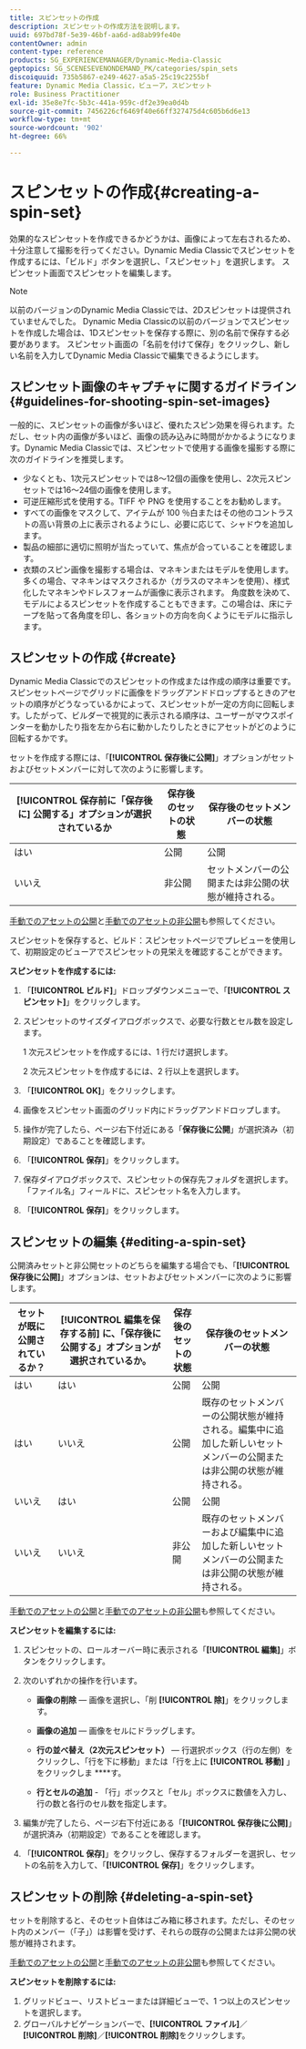 ```yaml
---
title: スピンセットの作成
description: スピンセットの作成方法を説明します。
uuid: 697bd78f-5e39-46bf-aa6d-ad8ab99fe40e
contentOwner: admin
content-type: reference
products: SG_EXPERIENCEMANAGER/Dynamic-Media-Classic
geptopics: SG_SCENESEVENONDEMAND_PK/categories/spin_sets
discoiquuid: 735b5867-e249-4627-a5a5-25c19c2255bf
feature: Dynamic Media Classic，ビューア，スピンセット
role: Business Practitioner
exl-id: 35e8e7fc-5b3c-441a-959c-df2e39ea0d4b
source-git-commit: 7456226cf6469f40e66ff327475d4c605b6d6e13
workflow-type: tm+mt
source-wordcount: '902'
ht-degree: 66%

---
```


# スピンセットの作成{#creating-a-spin-set}

効果的なスピンセットを作成できるかどうかは、画像によって左右されるため、十分注意して撮影を行ってください。Dynamic Media Classicでスピンセットを作成するには、「ビルド」ボタンを選択し、「スピンセット」を選択します。 スピンセット画面でスピンセットを編集します。

>[!NOTE]
>
>以前のバージョンのDynamic Media Classicでは、2Dスピンセットは提供されていませんでした。 Dynamic Media Classicの以前のバージョンでスピンセットを作成した場合は、1Dスピンセットを保存する際に、別の名前で保存する必要があります。 スピンセット画面の「名前を付けて保存」をクリックし、新しい名前を入力してDynamic Media Classicで編集できるようにします。

## スピンセット画像のキャプチャに関するガイドライン {#guidelines-for-shooting-spin-set-images}

一般的に、スピンセットの画像が多いほど、優れたスピン効果を得られます。ただし、セット内の画像が多いほど、画像の読み込みに時間がかかるようになります。Dynamic Media Classicでは、スピンセットで使用する画像を撮影する際に次のガイドラインを推奨します。

* 少なくとも、1次元スピンセットでは8～12個の画像を使用し、2次元スピンセットでは16～24個の画像を使用します。
* 可逆圧縮形式を使用する。TIFF や PNG を使用することをお勧めします。
* すべての画像をマスクして、アイテムが 100 ％白またはその他のコントラストの高い背景の上に表示されるようにし、必要に応じて、シャドウを追加します。
* 製品の細部に適切に照明が当たっていて、焦点が合っていることを確認します。
* 衣類のスピン画像を撮影する場合は、マネキンまたはモデルを使用します。多くの場合、マネキンはマスクされるか（ガラスのマネキンを使用）、様式化したマネキンやドレスフォームが画像に表示されます。 角度数を決めて、モデルによるスピンセットを作成することもできます。この場合は、床にテープを貼って各角度を印し、各ショットの方向を向くようにモデルに指示します。

## スピンセットの作成 {#create}

Dynamic Media Classicでのスピンセットの作成または作成の順序は重要です。 スピンセットページでグリッドに画像をドラッグアンドドロップするときのアセットの順序がどうなっているかによって、スピンセットが一定の方向に回転します。したがって、ビルダーで視覚的に表示される順序は、ユーザーがマウスポインターを動かしたり指を左から右に動かしたりしたときにアセットがどのように回転するかです。

セットを作成する際には、「**[!UICONTROL 保存後に公開]**」オプションがセットおよびセットメンバーに対して次のように影響します。

| **[!UICONTROL 保存前に「保存後に]** 公開する」オプションが選択されているか | 保存後のセットの状態 | 保存後のセットメンバーの状態 |
|--- |--- |--- |
| はい | 公開 | 公開 |
| いいえ | 非公開 | セットメンバーの公開または非公開の状態が維持される。 |

[手動でのアセットの公開](publishing-files.md#manually-publishing-assets)と[手動でのアセットの非公開](publishing-files.md#manually-unpublishing-assets)も参照してください。

スピンセットを保存すると、ビルド：スピンセットページでプレビューを使用して、初期設定のビューアでスピンセットの見栄えを確認することができます。

**スピンセットを作成するには:**

1. 「**[!UICONTROL ビルド]**」ドロップダウンメニューで、「**[!UICONTROL スピンセット]**」をクリックします。
1. スピンセットのサイズダイアログボックスで、必要な行数とセル数を設定します。

   1 次元スピンセットを作成するには、1 行だけ選択します。

   2 次元スピンセットを作成するには、2 行以上を選択します。

1. 「**[!UICONTROL OK]**」をクリックします。
1. 画像をスピンセット画面のグリッド内にドラッグアンドドロップします。
1. 操作が完了したら、ページ右下付近にある「**保存後に公開**」が選択済み（初期設定）であることを確認します。
1. 「**[!UICONTROL 保存]**」をクリックします。
1. 保存ダイアログボックスで、スピンセットの保存先フォルダを選択します。「ファイル名」フィールドに、スピンセット名を入力します。
1. 「**[!UICONTROL 保存]**」をクリックします。

## スピンセットの編集 {#editing-a-spin-set}

公開済みセットと非公開セットのどちらを編集する場合でも、「**[!UICONTROL 保存後に公開]**」オプションは、セットおよびセットメンバーに次のように影響します。

| セットが既に公開されているか？ | **[!UICONTROL 編集を保存する前]** に、「保存後に公開する」オプションが選択されているか。 | 保存後のセットの状態 | 保存後のセットメンバーの状態 |
|--- |--- |--- |--- |
| はい | はい | 公開 | 公開 |
| はい | いいえ | 公開 | 既存のセットメンバーの公開状態が維持される。編集中に追加した新しいセットメンバーの公開または非公開の状態が維持される。 |
| いいえ | はい | 公開 | 公開 |
| いいえ | いいえ | 非公開 | 既存のセットメンバーおよび編集中に追加した新しいセットメンバーの公開または非公開の状態が維持される。 |

[手動でのアセットの公開](publishing-files.md#manually-publishing-assets)と[手動でのアセットの非公開](publishing-files.md#manually-unpublishing-assets)も参照してください。

**スピンセットを編集するには:**

1. スピンセットの、ロールオーバー時に表示される「**[!UICONTROL 編集]**」ボタンをクリックします。
1. 次のいずれかの操作を行います。

   * **画像の削除**  — 画像を選択し、「削 **[!UICONTROL 除]**」をクリックします。

   * **画像の追加**  — 画像をセルにドラッグします。

   * **行の並べ替え（2次元スピンセット）**  — 行選択ボックス（行の左側）をクリックし、「行を下に移動」または「行を上に **[!UICONTROL 移動]** 」をクリックしま ****&#x200B;す。

   * **行とセルの追加**  - 「行」ボックスと「セル」ボックスに数値を入力し、行の数と各行のセル数を指定します。

1. 編集が完了したら、ページ右下付近にある「**[!UICONTROL 保存後に公開]**」が選択済み（初期設定）であることを確認します。
1. 「**[!UICONTROL 保存]**」をクリックし、保存するフォルダーを選択し、セットの名前を入力して、「**[!UICONTROL 保存]**」をクリックします。

## スピンセットの削除 {#deleting-a-spin-set}

セットを削除すると、そのセット自体はごみ箱に移されます。ただし、そのセット内のメンバー（「子」）は影響を受けず、それらの既存の公開または非公開の状態が維持されます。

[手動でのアセットの公開](publishing-files.md#manually-publishing-assets)と[手動でのアセットの非公開](publishing-files.md#manually-unpublishing-assets)も参照してください。

**スピンセットを削除するには:**

1. グリッドビュー、リストビューまたは詳細ビューで、1 つ以上のスピンセットを選択します。
1. グローバルナビゲーションバーで、**[!UICONTROL ファイル]**／**[!UICONTROL 削除]**／**[!UICONTROL 削除]**&#x200B;をクリックします。
